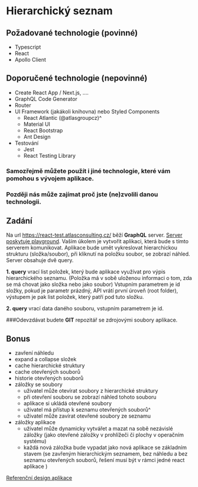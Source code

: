 # Hierarchický seznam
## Požadované technologie (povinné)
- Typescript
- React
- Apollo Client

## Doporučené technologie (nepovinné)
- Create React App / Next.js, ....
- GraphQL Code Generator
- Router
- UI Framework (jakákoli knihovna) nebo Styled Components
    - React Atlantic (@atlasgroupcz)^
    - Material UI
    - React Bootstrap
    - Ant Design
- Testování
    - Jest
    - React Testing Library

### Samozřejmě můžete použít i jiné technologie, které vám pomohou s vývojem aplikace.
### Později nás může zajímat proč jste (ne)zvolili danou technologii.

## Zadání
Na url https://react-test.atlasconsulting.cz/ běží **GraphQL** server. [Server poskytuje playground](https://react-test.atlasconsulting.cz/).
Vaším úkolem je vytvořit aplikaci, která bude s tímto serverem komunikovat.
Aplikace bude umět vykreslovat hierarchickou strukturu (složka/soubor), při kliknutí na položku
soubor, se zobrazí náhled.
Server obsahuje dvě query.

**1. query** vrací list položek, který bude aplikace využívat pro výpis hierarchického seznamu.
(Položka má v sobě uloženou informaci o tom, zda se má chovat jako složka nebo jako soubor)
Vstupním parametrem je id složky, pokud je parametr prázdný, API vrátí první úroveň (root folder),
výstupem je pak list položek, který patří pod tuto složku.

**2. query** vrací data daného souboru, vstupním parametrem je id.

###Odevzdávat budete **GIT** repozitář se zdrojovými soubory aplikace.

## Bonus
- zavření náhledu
- expand a collapse složek
- cache hierarchické struktury
- cache otevřených souborů
- historie otevřených souborů
- záložky se soubory
    - uživatel může otevírat soubory z hierarchické struktury
    - při otevření souboru se zobrazí náhled tohoto souboru
    - aplikace si ukládá otevřené soubory
    - uživatel má přístup k seznamu otevřených souborů^
    - uživatel může zavírat otevřené soubory ze seznamu
- záložky aplikace
    - uživatel může dynamicky vytvářet a mazat na sobě nezávislé záložky (jako otevřené
      záložky v prohlížeči či plochy v operačním systému)
    - každá nová záložka bude vypadat jako nová aplikace se základním stavem (se
      zavřeným hierarchickým seznamem, bez náhledu a bez seznamu otevřených souborů, řešení musí být v rámci jedné react aplikace )

[Referenční design aplikace](https://wireframe.cc/6JRvnm)


